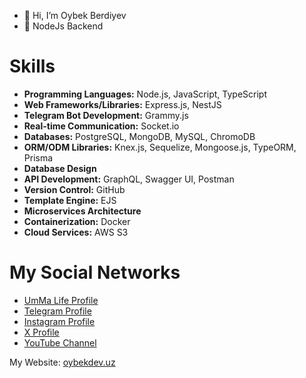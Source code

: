 - 👋 Hi, I’m Oybek Berdiyev
- 👀 NodeJs Backend

# Skills

- **Programming Languages:** Node.js, JavaScript, TypeScript
- **Web Frameworks/Libraries:** Express.js, NestJS
- **Telegram Bot Development:** Grammy.js
- **Real-time Communication:** Socket.io
- **Databases:** PostgreSQL, MongoDB, MySQL, ChromoDB
- **ORM/ODM Libraries:** Knex.js, Sequelize, Mongoose.js, TypeORM, Prisma
- **Database Design**
- **API Development:** GraphQL, Swagger UI, Postman
- **Version Control:** GitHub
- **Template Engine:** EJS
- **Microservices Architecture**
- **Containerization:** Docker
- **Cloud Services:** AWS S3

# My Social Networks

- [UmMa Life Profile](https://ummalife.com/oybekdevuz)
- [Telegram Profile](https://t.me/oybekdevuz)
- [Instagram Profile](https://instagram.com/oybekdev.uz)
- [X Profile](https://x.com/oybekdev.uz)
- [YouTube Channel](https://youtube.com/@oybekdevuz)

My Website: [oybekdev.uz](https://oybekdev.uz)

<!---
OybekBerdiyev/OybekBerdiyev is a ✨ special ✨ repository because its `README.md` (this file) appears on your GitHub profile.
You can click the Preview link to take a look at your changes.
--->
